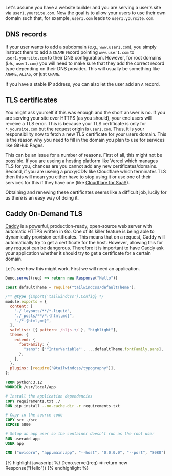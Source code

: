 Let's assume you have a website builder and you are serving a user's site via
`user1.yoursite.com`. Now the goal is to allow your users to use their own
domain such that, for example, `user1.com` leads to `user1.yoursite.com`.

## DNS records

If your user wants to add a subdomain (e.g., `www.user1.com`), you simply
instruct them to add a `CNAME` record pointing `www.user1.com` to
`user1.yoursite.com` to their DNS configuration. However, for root domains
(i.e., `user1.com`) you will need to make sure that they add the correct record
type depending on their DNS provider. This will usually be something like
`ANAME`, `ALIAS`, or just `CNAME`.

If you have a stable IP address, you can also let the user add an `A` record.

## TLS certificates

You might ask yourself if this was enough and the short answer is no. If you are
serving your site over HTTPS (as you should), your end users will receive a TLS
error. This is because your TLS certificate is only for `*.yoursite.com` but the
request origin is `user1.com`. Thus, it is your responsibility now to fetch a
new TLS certificate for your users domain. This is the reason why you need to
fill in the domain you plan to use for services like GitHub Pages.

This can be an issue for a number of reasons. First of all, this might not be
possible. If you are useing a hosting platform like Vercel which manages TLS for
you, chances are you cannot add any new certificates/domains. Second, if you are
useing a proxy/CDN like Cloudflare which terminates TLS then this will mean you
either have to stop using it or use one of their services for this if they have
one (like [Cloudflare for SaaS](https://www.cloudflare.com/saas)).

Obtaining and renewing these certificates seems like a difficult job, lucily for
us there is an easy way of doing it.

## Caddy On-Demand TLS

[Caddy](https://caddyserver.com) is a powerful, production-ready, open-source
web server with automatic HTTPS written in Go. One of its killer feature is
being able to dynamically provision certificates. This means that on a request,
Caddy will automatically try to get a certificate for the host. However,
allowing this for any request can be dangerous. Therefore it is important to
have Caddy ask your application whether it should try to get a certificate for a
certain domain.

Let's see how this might work. First we will need an application.

```javascript
Deno.serve((req) => return new Response("Hello"))
```

```javascript
const defaultTheme = require("tailwindcss/defaultTheme");

/** @type {import('tailwindcss').Config} */
module.exports = {
  content: [
    "./_layouts/**/*.liquid",
    "./_posts/**/*.{html,md}",
    "./*.{html,md}",
  ],
  safelist: [{ pattern: /hljs.+/ }, "highlight"],
  theme: {
    extend: {
      fontFamily: {
        "sans": ['"InterVariable"', ...defaultTheme.fontFamily.sans],
      },
    },
  },
  plugins: [require("@tailwindcss/typography")],
};
```

```dockerfile
FROM python:3.12
WORKDIR /usr/local/app

# Install the application dependencies
COPY requirements.txt ./
RUN pip install --no-cache-dir -r requirements.txt

# Copy in the source code
COPY src ./src
EXPOSE 5000

# Setup an app user so the container doesn't run as the root user
RUN useradd app
USER app

CMD ["uvicorn", "app.main:app", "--host", "0.0.0.0", "--port", "8080"]
```

{% highlight javascript %}
Deno.serve((req) => return new Response("Hello"))
{% endhighlight %}
